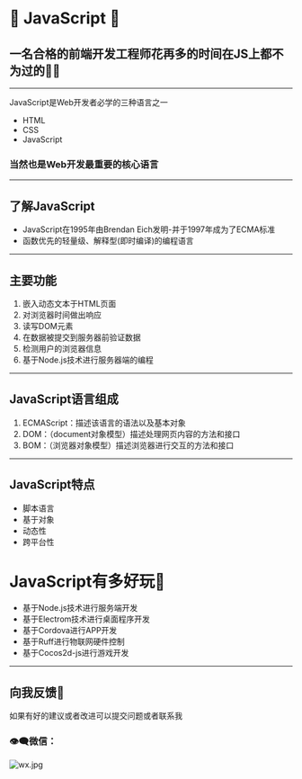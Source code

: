 # 🏑 JavaScript 🏑
## 一名合格的前端开发工程师花再多的时间在JS上都不为过的🐱‍💻
*** 
JavaScript是Web开发者必学的三种语言之一
- HTML
- CSS
- JavaScript
### 当然也是Web开发最重要的核心语言
*** 
## 了解JavaScript
- JavaScript在1995年由Brendan Eich发明-并于1997年成为了ECMA标准
- 函数优先的轻量级、解释型(即时编译)的编程语言
--- 
## 主要功能
1. 嵌入动态文本于HTML页面
2. 对浏览器时间做出响应
3. 读写DOM元素
4. 在数据被提交到服务器前验证数据
5. 检测用户的浏览器信息
6. 基于Node.js技术进行服务器端的编程
--- 
## JavaScript语言组成
1. ECMAScript：描述该语言的语法以及基本对象 
2. DOM：（document对象模型）描述处理网页内容的方法和接口
3. BOM：（浏览器对象模型）描述浏览器进行交互的方法和接口
--- 
## JavaScript特点
- 脚本语言
- 基于对象
- 动态性
- 跨平台性
# JavaScript有多好玩🤩
- 基于Node.js技术进行服务端开发
- 基于Electrom技术进行桌面程序开发
- 基于Cordova进行APP开发
- 基于Ruff进行物联网硬件控制
- 基于Cocos2d-js进行游戏开发
--- 
## 向我反馈🚩
如果有好的建议或者改进可以提交问题或者联系我
### 👁‍🗨微信：
![wx.jpg](https://s1.ax1x.com/2022/05/19/OHef4e.jpg)
